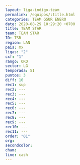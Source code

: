 ```yaml
---
layout: liga-indigo-team
permalink: /equipos/:title.html
categories: TEAM GSUR ENERO
date: 2020-08-29 10:29:20 +0700
title: TEAM STAR
team: TEAM STAR
ID: TSR
region: LAN
pais: mx
ligas: "2"
cxf: "1"
rango: ORO
sector: LG
temporada: SI
puntos: 3
diff: 10
rec1: sup
rec2: ---
rec3: ---
rec4: ---
rec5: ---
rec6: ---
rec7: ---
rec8: ---
rec9: ---
rec10: ---
rec11: ---
order: "01"
org: 
secondcolor: 
cham: 
line: cash
---
```



